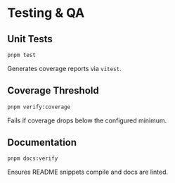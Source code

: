 # Testing & QA

## Unit Tests
```bash
pnpm test
```
Generates coverage reports via `vitest`.

## Coverage Threshold
```bash
pnpm verify:coverage
```
Fails if coverage drops below the configured minimum.

## Documentation
```bash
pnpm docs:verify
```
Ensures README snippets compile and docs are linted.
